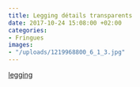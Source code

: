 ```yaml
---
title: Legging détails transparents
date: 2017-10-24 15:08:00 +02:00
categories:
- Fringues
images:
- "/uploads/1219968800_6_1_3.jpg"
---
```


[legging](https://www.oysho.com/fr/sport/pantalons/leggings-bloc-de-couleur-et-motifs-transparents-c1469136p101070884.html?typeCategory=0)